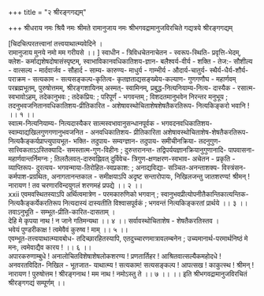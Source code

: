 +++
title = "२ श्रीरङ्गगद्यम्"

+++
श्रीधराय नमः श्रियै नमः 
श्रीमते रामानुजाय नमः श्रीभगवद्रामानुजविरचिते गद्यत्रये
श्रीरङ्गगद्यम्

[चिदचित्परतत्त्वानां तत्त्वयाथात्म्यवेदिने ।  
रामानुजाय मुनये नमो मम गरीयसे ।। ] 
स्वाधीन - त्रिविधचेतनाचेतन - स्वरूप-स्थिति- प्रवृत्ति-भेदम्, क्लेश- कर्माद्यशेषदोषासंस्पृष्टम्, स्वाभाविकानवधिकातिशय-ज्ञान- बलैश्वर्य-वीर्य - शक्ति - तेज:- सौशील्य - वात्सल्य - मार्दवार्जव - सौहार्द - साम्य- कारुण्य- माधुर्य - गाम्भीर्य - औदार्य-चातुर्य- स्थैर्य-धैर्य-शौर्य-पराक्रम - सत्यकाम - सत्यसङ्कल्प-कृतित्व- कृतज्ञताद्यसङ्ख्येय-कल्याण- गुणगणौघ - महार्णवम् परब्रह्मभूतम्, पुरुषोत्तमम्, श्रीरङ्गशायिनम् अस्मत्- स्वामिनम्, प्रबुद्ध-नित्यनियाम्य-नित्य- दास्यैक - रसात्म-स्वभावोऽहम्, तदेकानुभवः ; तदेकप्रिय: ; परिपूर्णं - भगवन्तम् ; विशदतमानुभवेन निरन्तर मनुभूय ; तदनुभवजनितानवधिकातिशय-प्रीतिकारित - अशेषावस्थोचिताशेषशेषतैकरतिरूप- नित्यकिङ्करो भवानि ! ।। १ ।।  
स्वात्म-नित्यनियाम्य- नित्यदास्यैकर सात्मस्वभावानुसन्धानपूर्वक - भगवदनवधिकातिशय-स्वाम्याद्यखिलगुणगणानुभवजनित - अनवधिकातिशय- 
प्रीतिकारिता अशेषावस्थोचिताशेष-शेषतैकरतिरूप-नित्यकैङ्कर्यप्राप्त्युपायभूत- भक्ति- तदुपाय- सम्यग्ज्ञान- तदुपाय- समीचीनक्रिया- तदनुगुण- सात्त्विकताऽऽस्तिक्यादि- समस्तात्म-गुण-विहीनः ; दुरुत्तरानन्त- तद्विपर्ययज्ञानक्रियानुगुणानादि- पापवासना- महार्णवान्तर्निमग्नः ; तिलतैलवत्-दारुवह्निवत् दुर्विवेच- त्रिगुण-क्षणक्षरण-स्वभाव- अचेतन - प्रकृति - व्याप्तिरूप- दुरत्यय- भगवन्माया-तिरोहित-स्वप्रकाश: ; अनाद्यविद्या- सञ्चित-अनन्ताशक्य- विस्त्रंसन- कर्मपाश-प्रग्रथितः, अनागतानन्तकाल - समीक्षयाऽपि अदृष्ट सन्तारोपायः, निखिलजन्तु जातशरण्य! श्रीमन् ! नारायण ! तव चरणारविन्दयुगलं शरणमहं प्रपद्ये ।। २ ।।  
xxii 
एवमवस्थितस्याऽपि अर्थित्वमात्रेण - परमकारुणिको भगवान् ; स्वानुभवप्रीत्योपनीतैकान्तिकात्यन्तिक-नित्यकैङ्कर्येकरतिरूप नित्यदास्यं दास्यतीति विश्वासपूर्वकं ; भगवन्तं नित्यकिङ्करतां प्रार्थये ।। ३ ।।  
तवाऽनुभूति - सम्भूत-प्रीति-कारित-दासताम् ।  
देहि मे कृपया नाथ ! न जाने गतिमन्यथा ।। ४ ।। सर्वावस्थोचिताशेष - शेषतैकरतिस्तव ।  
भवेयं पुण्डरीकाक्ष ! त्वमेवैवं कुरुष्व ! माम् ।। ५ ।।  
एवम्भूत-तत्त्वयाथात्म्यावबोध- तदिच्छारहितस्यापि, एतदुच्चारणमात्रावलम्बनेन ; उच्यमानार्थ-परमार्थनिष्ठं मे मनः, त्वमेवाद्यैव कारय ! ।। ६ ।।  
अपारकरुणाम्बुधे ! अनालोचितविशेषाशेषलोकशरण्य ! प्रणतार्तिहर ! आश्रितवात्सल्यैकमहोदधे ! अनवरतविदित- निखिल - भूतजात- याथात्म्य ! 
सत्यकाम! सत्यसङ्कल्प ! आपत्सख ! काकुत्स्थ ! श्रीमन् ! नारायण ! पुरुषोत्तम ! श्रीरङ्गनाथ ! मम नाथ ! नमोऽस्तु ते ।। ७ ।।
।। इति श्रीभगवद्रामानुजविरचितं श्रीरङ्गगद्यं सम्पूर्णम् ।।  
